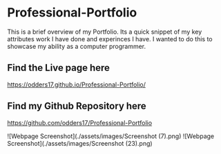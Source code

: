 # Professional-Portfolio

This is a brief overview of my Portfolio. Its a quick snippet of my key attributes work I have done and experinces I have. I wanted to do this to showcase my ability as a computer programmer.

## Find the Live page here

https://odders17.github.io/Professional-Portfolio/

## Find my Github Repository here

https://github.com/odders17/Professional-Portfolio

![Webpage Screenshot](./assets/images/Screenshot (7).png)
![Webpage Screenshot](./assets/images/Screenshot (23).png)